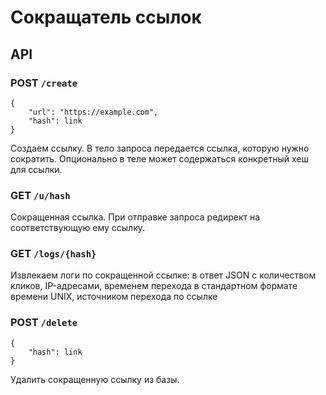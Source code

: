 # Сокращатель ссылок

## API

### POST `/create`
```
{
    "url": "https://example.com",
    "hash": link
}
```
Создаем ссылку. В тело запроса передается ссылка, которую нужно сократить. Опционально в теле может содержаться конкретный хеш для ссылки.

### GET `/u/hash`
Сокращенная ссылка. При отправке запроса редирект на соответствующую ему ссылку.

### GET `/logs/{hash}`
Извлекаем логи по сокращенной ссылке: в ответ JSON с количеством кликов, IP-адресами, временем перехода в стандартном формате времени UNIX, источником перехода по ссылке

### POST `/delete`
```
{
    "hash": link
}
```
Удалить сокращенную ссылку из базы.



